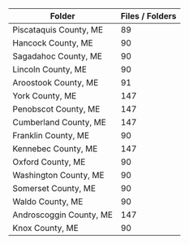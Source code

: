 | Folder                  |   Files / Folders |
|-------------------------|-------------------|
| Piscataquis County, ME  |                89 |
| Hancock County, ME      |                90 |
| Sagadahoc County, ME    |                90 |
| Lincoln County, ME      |                90 |
| Aroostook County, ME    |                91 |
| York County, ME         |               147 |
| Penobscot County, ME    |               147 |
| Cumberland County, ME   |               147 |
| Franklin County, ME     |                90 |
| Kennebec County, ME     |               147 |
| Oxford County, ME       |                90 |
| Washington County, ME   |                90 |
| Somerset County, ME     |                90 |
| Waldo County, ME        |                90 |
| Androscoggin County, ME |               147 |
| Knox County, ME         |                90 |